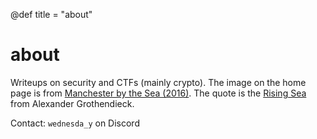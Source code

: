 @def title = "about"

# about

Writeups on security and CTFs (mainly crypto). The image on the home page is
from [Manchester by the Sea (2016)](https://en.wikipedia.org/wiki/Manchester_by_the_Sea_(film)). The quote is
the [Rising Sea](https://ncatlab.org/nlab/show/The+Rising+Sea) from
Alexander Grothendieck.

Contact: `wednesda_y` on Discord 

